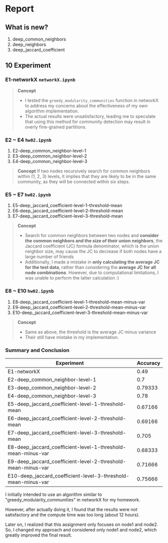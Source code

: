 # **Report**

## **What is new?**
1. deep_common_neighbors
2. deep_neighbors
3. deep_jaccard_coefficient


## **10 Experiment**

### **E1-networkX `networkX.ipynb`**
> **Concept**  
> - I tested the `greedy_modularity_communities` function in networkX to address my concerns about the effectiveness of my own algorithm implementation.
> - The actual results were unsatisfactory, leading me to speculate that using this method for community detection may result in overly fine-grained partitions.

### **E2 ~ E4 `hw02.ipynb`**
1. E2-deep_common_neighbor-level-1
1. E3-deep_common_neighbor-level-2
1. E4-deep_common_neighbor-level-3

> **Concept**
> If two nodes recursively search for common neighbors within (1, 2, 3) levels, it implies that they are likely to be in the same community, as they will be connected within six steps.

### **E5 ~ E7 `hw02.ipynb`**
1. E5-deep_jaccard_coefficient-level-1-threshold-mean
1. E6-deep_jaccard_coefficient-level-2-threshold-mean
1. E7-deep_jaccard_coefficient-level-3-threshold-mean

> **Concept**  
> - Search for common neighbors between two nodes and **consider the common neighbors and the size of their union neighbors**, the Jaccard coefficient (JC) formula denominator, which is the union neighbor size, may cause the JC to decrease if both nodes have a large number of friends  
> - Additionally, I made a mistake in **only calculating the average JC for the test data**, rather than considering the **average JC for all node combinations**. However, due to computational limitations, I was unable to perform the latter calculation :)  

### **E8 ~ E10 `hw02.ipynb`**
1. E8-deep_jaccard_coefficient-level-1-threshold-mean-minus-var
1. E9-deep_jaccard_coefficient-level-2-threshold-mean-minus-var
1. E10-deep_jaccard_coefficient-level-3-threshold-mean-minus-var

> **Concept**  
> - Same as above, the threshold is the average JC minus variance
> - Their still have mistake in my implementation.

### **Summary and Conclusion**

|Experiment|Accuracy|
|----------|--------|
|E1-networkX|0.49|
|E2-deep_common_neighbor-level-1|0.7|
|E3-deep_common_neighbor-level-2|0.79333|
|E4-deep_common_neighbor-level-3|0.78|
|E5-deep_jaccard_coefficient-level-1-threshold-mean|0.67166|
|E6-deep_jaccard_coefficient-level-2-threshold-mean|0.69166|
|E7-deep_jaccard_coefficient-level-3-threshold-mean|0.705|
|E8-deep_jaccard_coefficient-level-1-threshold-mean-minus-var|0.68333|
|E9-deep_jaccard_coefficient-level-2-threshold-mean-minus-var|0.71666|
|E10-deep_jaccard_coefficient-level-3-threshold-mean-minus-var|0.75666|

I initially intended to use an algorithm similar to "greedy_modularity_communities" in networkX for my homework. 

However, after actually doing it, I found that the results were not satisfactory and the compute time was too long (about 12 hours). 

Later on, I realized that this assignment only focuses on node1 and node2. So, I changed my approach and considered only node1 and node2, which greatly improved the final result.